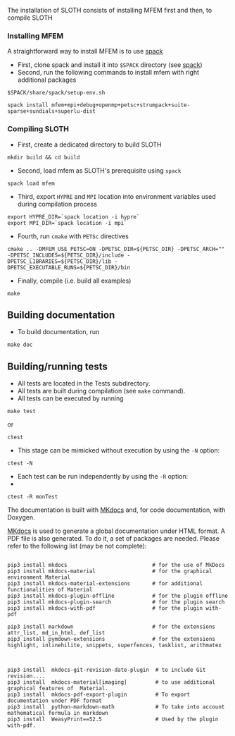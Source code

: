 

The installation of SLOTH consists of installing MFEM first and then, to compile SLOTH 

### Installing MFEM

A straightforward way to install MFEM is to use [spack](https://spack.readthedocs.io/en/latest/getting_started.html)

- First, clone spack and install it into `$SPACK` directory (see [spack](https://spack.readthedocs.io/en/latest/getting_started.html))
- Second, run the following commands to install mfem with right additional packages

```shell
$SPACK/share/spack/setup-env.sh

spack install mfem+mpi+debug+openmp+petsc+strumpack+suite-sparse+sundials+superlu-dist
```

### Compiling SLOTH

- First, create a dedicated directory to build SLOTH
```shell
mkdir build && cd build
```

- Second, load mfem as SLOTH's prerequisite using `spack`
```shell
spack load mfem
```

- Third, export `HYPRE` and `MPI`  location into environment variables used during compilation process

```shell
export HYPRE_DIR=`spack location -i hypre`
export MPI_DIR=`spack location -i mpi`
```

- Fourth, run `cmake` with `PETSc` directives

```shell
cmake .. -DMFEM_USE_PETSC=ON -DPETSC_DIR=${PETSC_DIR} -DPETSC_ARCH="" -DPETSC_INCLUDES=${PETSC_DIR}/include -DPETSC_LIBRARIES=${PETSC_DIR}/lib -DPETSC_EXECUTABLE_RUNS=${PETSC_DIR}/bin
```
- Finally, compile (i.e. build all examples)

```shell
make
```

## Building documentation

- To build documentation, run 

```shell
make doc
```


## Building/running tests

- All tests are located in the Tests subdirectory. 
- All tests are built during compilation (see `make` command). 
- All tests can be executed by running
```shell
make test 
```

or 

```shell
ctest
```

- This stage can be mimicked without execution by using the `-N` option:

```shell
ctest -N
```

- Each test can be run independently by using the `-R` option:
- 
```shell
ctest -R monTest
```


The documentation is built with [MKdocs](https://www.mkdocs.org/) and, for code documentation, with Doxygen. 

[MKdocs](https://www.mkdocs.org/) is used to generate a global documentation under HTML format. A PDF file is also generated. 
To do it, a set of packages are needed. Please refer to the following list (may be not complete):
```shell

pip3 install mkdocs                           # for the use of MkDocs
pip3 install mkdocs-material                  # for the graphical environment Material
pip3 install mkdocs-material-extensions       # for additional functionalities of Material
pip3 install mkdocs-plugin-offline            # for the plugin offline
pip3 install mkdocs-plugin-search             # for the plugin search
pip3 install mkdocs-with-pdf                  # for the plugin with-pdf

pip3 install markdown                         # for the extensions attr_list, md_in_html, def_list
pip3 install pymdown-extensions               # for the extensions highlight, inlinehilite, snippets, superfences, tasklist, arithmatex



pip3 install  mkdocs-git-revision-date-plugin  # to include Git revision....
pip3 install  mkdocs-material[imaging]         # to use additional graphical features of  Material.
pip3 install  mkdocs-pdf-export-plugin         # To export documentation under PDF format
pip3 install  python-markdown-math             # To take into account mathematical formula in markdown
pip3 install  WeasyPrint==52.5                 # Used by the plugin with-pdf.


```


<!-- ## Building documentation

To deploy the project, run 

```shell
make install 
``` -->

